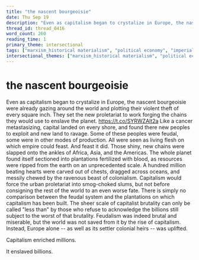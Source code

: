 ```yaml
---
title: "the nascent bourgeoisie"
date: Thu Sep 19
description: "Even as capitalism began to crystalize in Europe, the nascent bourgeoisie were already gazing around the world and plotting their violent theft of every square..."
thread_id: thread_0416
word_count: 260
reading_time: 1
primary_theme: intersectional
tags: ["marxism_historical materialism", "political economy", "imperialism_colonialism"]
intersectional_themes: ["marxism_historical materialism", "political economy", "imperialism_colonialism"]
---
```


# the nascent bourgeoisie

Even as capitalism began to crystalize in Europe, the nascent bourgeoisie were already gazing around the world and plotting their violent theft of every square inch. They set the new proletariat to work forging the chains they would use to enslave the planet. https://t.co/SYRWZAlt2a Like a cancer metastasizing, capital landed on every shore, and found there new peoples to exploit and new land to ravage. Some of these peoples were feudal, some were in other modes of production. All were seen as living flesh on which empire could feast. And feast it did. Those shiny, new chains were slapped onto the ankles of Africa, Asia, and the Americas. The whole planet found itself sectioned into plantations fertilized with blood, as resources were ripped from the earth on an unprecedented scale. A hundred million beating hearts were carved out of chests, dragged across oceans, and messily chewed by the ravenous beast of colonialism. Capitalism would force the urban proletariat into smog-choked slums, but not before consigning the rest of the world to an even worse fate. There is simply no comparison between the feudal system and the plantations on which capitalism has been built. The sheer scale of capitalist brutality can only be called "less than" by those who refuse to acknowledge the billions still subject to the worst of that brutality. Feudalism was indeed brutal and miserable, but the world was not saved from it by the rise of capitalism. Instead, Europe alone -- as well as its settler colonial heirs -- was uplifted.

Capitalism enriched millions.

It enslaved billions.